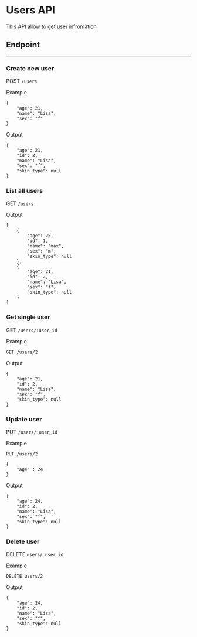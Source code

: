 # Users API

This API allow to get user infromation

## Endpoint

---

### Create new user

POST `/users`

Example

```
{
    "age": 21,
    "name": "Lisa",
    "sex": "f"
}
```

Output

```
{
    "age": 21,
    "id": 2,
    "name": "Lisa",
    "sex": "f",
    "skin_type": null
}
```

### List all users

GET `/users`

Output

```
[
    {
        "age": 25,
        "id": 1,
        "name": "max",
        "sex": "m",
        "skin_type": null
    },
    {
        "age": 21,
        "id": 2,
        "name": "Lisa",
        "sex": "f",
        "skin_type": null
    }
]
```

### Get single user

GET `/users/:user_id`

Example

```
GET /users/2
```

Output

```
{
    "age": 21,
    "id": 2,
    "name": "Lisa",
    "sex": "f",
    "skin_type": null
}
```

### Update user

PUT `/users/:user_id`

Example

```
PUT /users/2
```

```
{
    "age" : 24
}
```

Output

```
{
    "age": 24,
    "id": 2,
    "name": "Lisa",
    "sex": "f",
    "skin_type": null
}
```

### Delete user

DELETE `users/:user_id`

Example

```
DELETE users/2
```

Output

```
{
    "age": 24,
    "id": 2,
    "name": "Lisa",
    "sex": "f",
    "skin_type": null
}
```
